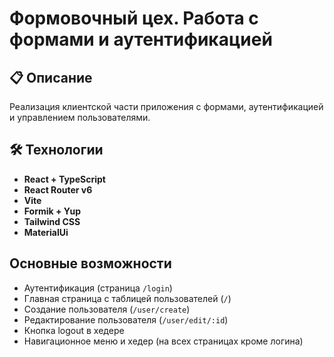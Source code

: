 # Формовочный цех. Работа с формами и аутентификацией

## 📋 Описание
Реализация клиентской части приложения с формами, аутентификацией и управлением пользователями.

## 🛠 Технологии
- **React + TypeScript**
- **React Router v6**
- **Vite**
- **Formik + Yup**
- **Tailwind CSS**
- **MaterialUi**

## Основные возможности
- Аутентификация (страница `/login`)
- Главная страница с таблицей пользователей (`/`)
- Создание пользователя (`/user/create`)
- Редактирование пользователя (`/user/edit/:id`)
- Кнопка logout в хедере
- Навигационное меню и хедер (на всех страницах кроме логина)